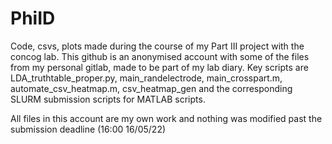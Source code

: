 # PhiID
Code, csvs, plots made during the course of my Part III project with the concog lab. This github is an anonymised account with some of the files from my personal gitlab, made to be part of my lab diary. Key scripts are LDA_truthtable_proper.py, main_randelectrode, main_crosspart.m, automate_csv_heatmap.m, csv_heatmap_gen and the corresponding SLURM submission scripts for MATLAB scripts.

All files in this account are my own work and nothing was modified past the submission deadline (16:00 16/05/22)
